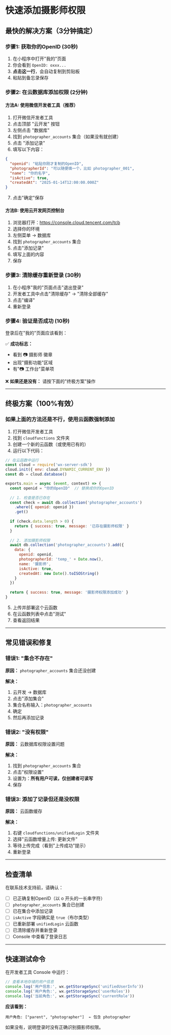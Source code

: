 # 快速添加摄影师权限

## 最快的解决方案（3分钟搞定）

### 步骤1: 获取你的OpenID (30秒)

1. 在小程序中打开"我的"页面
2. 你会看到 `OpenID: oxxx...` 
3. **点击这一行**，会自动复制到剪贴板
4. 粘贴到备忘录保存

### 步骤2: 在云数据库添加权限 (2分钟)

#### 方法A: 使用微信开发者工具（推荐）

1. 打开微信开发者工具
2. 点击顶部 "云开发" 按钮
3. 左侧点击 "数据库"
4. 找到 `photographer_accounts` 集合（如果没有就创建）
5. 点击 "添加记录"
6. 填写以下内容：

```json
{
  "openid": "粘贴你刚才复制的OpenID",
  "photographerId": "可以随便填一个，比如 photographer_001",
  "name": "你的名字",
  "isActive": true,
  "createdAt": "2025-01-14T12:00:00.000Z"
}
```

7. 点击"确定"保存

#### 方法B: 使用云开发网页控制台

1. 浏览器打开：https://console.cloud.tencent.com/tcb
2. 选择你的环境
3. 左侧菜单 → 数据库
4. 找到 `photographer_accounts` 集合
5. 点击"添加记录"
6. 填写上面的内容
7. 保存

### 步骤3: 清除缓存重新登录 (30秒)

1. 在小程序"我的"页面点击"退出登录"
2. 开发者工具中点击"清除缓存" → "清除全部缓存"
3. 点击"编译"
4. 重新登录

### 步骤4: 验证是否成功 (10秒)

登录后在"我的"页面应该看到：

✅ **成功标志：**
- 看到 📷 摄影师 徽章
- 出现"摄影功能"区域
- 有"📷 工作台"菜单项

❌ **如果还是没有：**
请按下面的"终极方案"操作

---

## 终极方案（100%有效）

### 如果上面的方法还是不行，使用云函数强制添加

1. 打开微信开发者工具
2. 找到 `cloudfunctions` 文件夹
3. 创建一个新的云函数（或使用已有的）
4. 运行以下代码：

```javascript
// 在云函数中运行
const cloud = require('wx-server-sdk')
cloud.init({ env: cloud.DYNAMIC_CURRENT_ENV })
const db = cloud.database()

exports.main = async (event, context) => {
  const openid = "你的OpenID"  // 替换成你的OpenID
  
  // 1. 检查是否已存在
  const check = await db.collection('photographer_accounts')
    .where({ openid: openid })
    .get()
  
  if (check.data.length > 0) {
    return { success: true, message: '已存在摄影师权限' }
  }
  
  // 2. 添加摄影师权限
  await db.collection('photographer_accounts').add({
    data: {
      openid: openid,
      photographerId: 'temp_' + Date.now(),
      name: '摄影师',
      isActive: true,
      createdAt: new Date().toISOString()
    }
  })
  
  return { success: true, message: '摄影师权限添加成功' }
}
```

5. 上传并部署这个云函数
6. 在云函数列表中点击"测试"
7. 查看返回结果

---

## 常见错误和修复

### 错误1: "集合不存在"

**原因：** `photographer_accounts` 集合还没创建

**解决：**
1. 云开发 → 数据库
2. 点击"添加集合"
3. 集合名称输入：`photographer_accounts`
4. 确定
5. 然后再添加记录

### 错误2: "没有权限"

**原因：** 云数据库权限设置问题

**解决：**
1. 找到 `photographer_accounts` 集合
2. 点击"权限设置"
3. 设置为：**所有用户可读，仅创建者可读写**
4. 保存

### 错误3: 添加了记录但还是没权限

**原因：** 云函数缓存

**解决：**
1. 右键 `cloudfunctions/unifiedLogin` 文件夹
2. 选择"云函数增量上传: 更新文件"
3. 等待上传完成（看到"上传成功"提示）
4. 重新登录

---

## 检查清单

在联系技术支持前，请确认：

- [ ] 已正确复制OpenID（以 o 开头的一长串字符）
- [ ] `photographer_accounts` 集合已创建
- [ ] 已在集合中添加记录
- [ ] `isActive` 字段确实是 `true`（布尔类型）
- [ ] 已重新部署 `unifiedLogin` 云函数
- [ ] 已清除缓存并重新登录
- [ ] Console 中查看了登录日志

---

## 快速测试命令

在开发者工具 Console 中运行：

```javascript
// 查看本地存储的用户信息
console.log('用户信息:', wx.getStorageSync('unifiedUserInfo'))
console.log('用户角色:', wx.getStorageSync('userRoles'))
console.log('当前角色:', wx.getStorageSync('currentRole'))
```

**应该看到：**
```
用户角色: ["parent", "photographer"]  ← 包含 photographer
```

如果没有，说明登录时没有正确识别摄影师权限。

